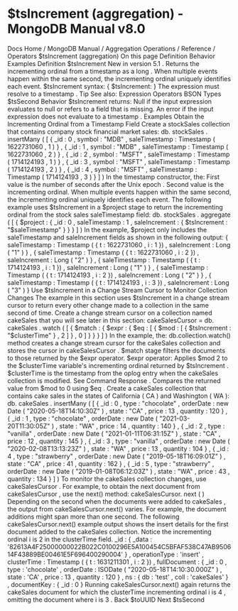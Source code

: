 # $tsIncrement (aggregation) - MongoDB Manual v8.0


Docs Home / MongoDB Manual / Aggregation Operations / Reference / Operators $tsIncrement (aggregation) On this page Definition Behavior Examples Definition $tsIncrement New in version 5.1 . Returns the incrementing ordinal from a timestamp as a long . When multiple events happen within the same second, the incrementing
ordinal uniquely identifies each event. $tsIncrement syntax: { $tsIncrement: <expression> } The expression must resolve to a timestamp . Tip See also: Expression Operators BSON Types $tsSecond Behavior $tsIncrement returns: Null if the input expression evaluates to null or refers to a field that is missing. An error if the input expression does
not evaluate to a timestamp . Examples Obtain the Incrementing Ordinal from a Timestamp Field Create a stockSales collection that contains company stock financial
market sales: db. stockSales . insertMany ( [ { _id : 0 , symbol : "MDB" , saleTimestamp : Timestamp ( 1622731060 , 1 ) } , { _id : 1 , symbol : "MDB" , saleTimestamp : Timestamp ( 1622731060 , 2 ) } , { _id : 2 , symbol : "MSFT" , saleTimestamp : Timestamp ( 1714124193 , 1 ) } , { _id : 3 , symbol : "MSFT" , saleTimestamp : Timestamp ( 1714124193 , 2 ) } , { _id : 4 , symbol : "MSFT" , saleTimestamp : Timestamp ( 1714124193 , 3 ) } ] ) In the timestamp constructor, the: First value is the number of seconds after the Unix epoch . Second value is the incrementing ordinal. When multiple events happen
within the same second, the incrementing ordinal uniquely identifies
each event. The following example uses $tsIncrement in a $project stage to return the incrementing ordinal from the
stock sales saleTimestamp field: db. stockSales . aggregate ( [ { $project : { _id : 0 , saleTimestamp : 1 , saleIncrement : { $tsIncrement : "$saleTimestamp" } } } ] ) In the example, $project only includes the saleTimestamp and saleIncrement fields as shown in the following output: { saleTimestamp : Timestamp ( { t : 1622731060 , i : 1 }) , saleIncrement : Long ( "1" ) } , { saleTimestamp : Timestamp ( { t : 1622731060 , i : 2 }) , saleIncrement : Long ( "2" ) } , { saleTimestamp : Timestamp ( { t : 1714124193 , i : 1 }) , saleIncrement : Long ( "1" ) } , { saleTimestamp : Timestamp ( { t : 1714124193 , i : 2 }) , saleIncrement : Long ( "2" ) } , { saleTimestamp : Timestamp ( { t : 1714124193 , i : 3 }) , saleIncrement : Long ( "3" ) } Use $tsIncrement in a Change Stream Cursor to Monitor Collection Changes The example in this section uses $tsIncrement in a change stream cursor to return every other change
made to a collection in the same second of time. Create a change stream cursor on a collection
named cakeSales that you will see later in this section: cakeSalesCursor = db. cakeSales . watch ( [ { $match : { $expr : { $eq : [ { $mod : [ { $tsIncrement : "$clusterTime" } , 2 ] } , 0 ] } } } ] ) In the example, the: db.collection.watch() method creates a change stream
cursor for the cakeSales collection and stores
the cursor in cakeSalesCursor . $match stage filters the documents to those
returned by the $expr operator. $expr operator: Applies $mod 2 to the $clusterTime variable's
incrementing ordinal returned by $tsIncrement . $clusterTime is the timestamp from the oplog entry when the cakeSales collection is
modified. See Command Response . Compares the returned value from $mod to 0 using $eq . Create a cakeSales collection that contains cake sales in the states
of California ( CA ) and Washington ( WA ): db. cakeSales . insertMany ( [ { _id : 0 , type : "chocolate" , orderDate : new Date ( "2020-05-18T14:10:30Z" ) , state : "CA" , price : 13 , quantity : 120 } , { _id : 1 , type : "chocolate" , orderDate : new Date ( "2021-03-20T11:30:05Z" ) , state : "WA" , price : 14 , quantity : 140 } , { _id : 2 , type : "vanilla" , orderDate : new Date ( "2021-01-11T06:31:15Z" ) , state : "CA" , price : 12 , quantity : 145 } , { _id : 3 , type : "vanilla" , orderDate : new Date ( "2020-02-08T13:13:23Z" ) , state : "WA" , price : 13 , quantity : 104 } , { _id : 4 , type : "strawberry" , orderDate : new Date ( "2019-05-18T16:09:01Z" ) , state : "CA" , price : 41 , quantity : 162 } , { _id : 5 , type : "strawberry" , orderDate : new Date ( "2019-01-08T06:12:03Z" ) , state : "WA" , price : 43 , quantity : 134 } ] ) To monitor the cakeSales collection changes, use cakeSalesCursor . For example, to obtain the next document from cakeSalesCursor , use the next() method: cakeSalesCursor. next ( ) Depending on the second when the documents were added to cakeSales ,
the output from cakeSalesCursor.next() varies. For example, the
document additions might span more than one second. The following cakeSalesCursor.next() example output shows the insert details for the first document added to the cakeSales collection. Notice the incrementing ordinal i is 2 in the clusterTime field. _id : { _data : '82613A4F25000000022B022C0100296E5A100454C5BFAF538C47AB950614F43889BE00461E5F696400290004' } , operationType : 'insert' , clusterTime : Timestamp ( { t : 1631211301 , i : 2 }) , fullDocument : { _id : 0 , type : 'chocolate' , orderDate : ISODate ( "2020-05-18T14:10:30.000Z" ) , state : 'CA' , price : 13 , quantity : 120 } , ns : { db : 'test' , coll : 'cakeSales' } , documentKey : { _id : 0 } Running cakeSalesCursor.next() again returns the cakeSales document for which the clusterTime incrementing ordinal i is 4 , omitting the document where i is 3 . Back $toUUID Next $tsSecond
